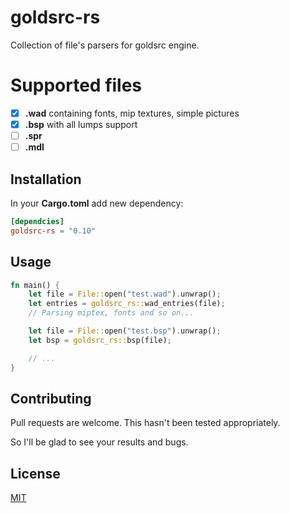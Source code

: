 # goldsrc-rs

Collection of file's parsers for goldsrc engine.

# Supported files

- [x] **.wad** containing fonts, mip textures, simple pictures
- [x] **.bsp** with all lumps support
- [ ] **.spr**
- [ ] **.mdl**

## Installation

In your **Cargo.toml** add new dependency:

```toml
[dependcies]
goldsrc-rs = "0.10"
```

## Usage

```rust
fn main() {
    let file = File::open("test.wad").unwrap();
    let entries = goldsrc_rs::wad_entries(file);
    // Parsing miptex, fonts and so on...

    let file = File::open("test.bsp").unwrap();
    let bsp = goldsrc_rs::bsp(file);

    // ...
}
```

## Contributing

Pull requests are welcome. This hasn't been tested appropriately.

So I'll be glad to see your results and bugs.

## License

[MIT](https://choosealicense.com/licenses/mit/)
